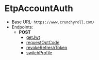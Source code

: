 EtpAccountAuth
===========
* Base URL: `https://www.crunchyroll.com/`
* Endpoints: 
    * **POST**
        * [getJwt](./POST/getJwt.md)
        * [requestOptCode](./POST/requestOptCode.md)
        * [revokeRefreshToken](./POST/revokeRefreshToken.md)
        * [switchProfile](./POST/switchProfile.md)

